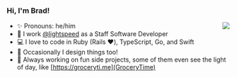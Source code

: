 ### Hi, I'm Brad!

<img align="right" 
src="https://github-readme-stats.vercel.app/api?username=bradpurchase&show_icons=true&count_private=true&icon_color=0366d6&text_color=24292e&bg_color=ffffff&hide_title=true" 
/>

- ✨ Pronouns: he/him
- 💼 I work [@lightspeed](https://github.com/lightspeed) as a Staff Software Developer
- 💻 I love to code in Ruby (Rails ❤️), TypeScript, Go, and Swift
- 🎨 Occasionally I design things too!
- 👀 Always working on fun side projects, some of them even see the light of day, like [https://groceryti.me](GroceryTime)

